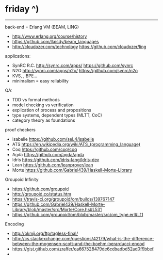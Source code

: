 # friday ^)
------------

back-end = Erlang VM (BEAM, LING)  
- http://www.erlang.org/course/history  
- https://github.com/llaisdy/beam_languages  
- http://cloudozer.com/technology https://github.com/cloudozer/ling  

applications:  
- SynRC R.C. http://synrc.com/apps/ https://github.com/synrc  
- N2O http://synrc.com/apps/n2o/ https://github.com/synrc/n2o  
- KVS, , BPE...  
- minimalism = easy reliability 

QA:  
- TDD vs formal methods  
- model checking vs verification  
- explication of process and propositions  
- type systems, dependent types (MLTT, CoC)  
- category theory as foundations  

proof checkers
- Isabelle https://github.com/seL4/isabelle
- ATS https://en.wikipedia.org/wiki/ATS_(programming_language)
- Coq https://github.com/coq/coq 
- Agda https://github.com/agda/agda
- Idris https://github.com/idris-lang/Idris-dev
- Lean https://github.com/leanprover/lean
- Morte https://github.com/Gabriel439/Haskell-Morte-Library

Groupoid Infinity
- https://github.com/groupoid
- http://groupoid.co/status.htm
- https://travis-ci.org/groupoid/om/builds/139767147
- https://github.com/Gabriel439/Haskell-Morte-Library/blob/master/src/Morte/Core.hs#L531
- https://github.com/groupoid/om/blob/master/src/om_type.erl#L11

Encoding
- http://okmij.org/ftp/tagless-final/
- http://cs.stackexchange.com/questions/42179/what-is-the-difference-between-the-mogensen-scott-and-the-boehm-berarducci-encod 
- https://gist.github.com/zraffer/ea667528479de6cdbadbd52ad0f9bbef
- 
